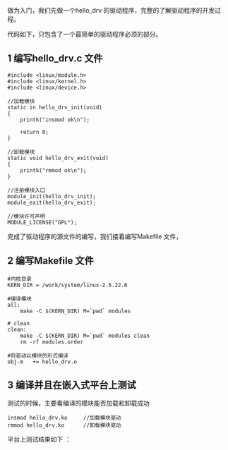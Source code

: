 
做为入门，我们先做一个hello_drv 的驱动程序，完整的了解驱动程序的开发过程。

代码如下，只包含了一个最简单的驱动程序必须的部分。

## 1 编写hello_drv.c 文件  ##

    #include <linux/module.h>
	#include <linux/kernel.h>
	#include <linux/device.h>
	
	//加载模块
	static in hello_drv_init(void)
	{
		printk("insmod ok\n");

		return 0;
	}
	
	//卸载模块
	static void hello_drv_exit(void)
	{
		printk("rmmod ok\n");
	}

	//注册模块入口
	module_init(hello_drv_init);
	module_exit(hello_drv_exit);

	//模块许可声明
	MODULE_LICENSE("GPL");

完成了驱动程序的源文件的编写，我们接着编写Makefile 文件，

## 2 编写Makefile 文件 ##

    #内核目录
	KERN_DIR = /work/system/linux-2.6.22.6

	#编译模块
	all:
		make -C $(KERN_DIR) M=`pwd` modules 
	
	# clean
	clean:
		make -C $(KERN_DIR) M=`pwd` modules clean
		rm -rf modules.order

	#将驱动以模块的形式编译
	obj-m	+= hello_drv.o

## 3 编译并且在嵌入式平台上测试 ##

测试的时候，主要看编译的模块能否加载和卸载成功

    insmod hello_drv.ko		//加载模块驱动
	rmmod hello_drv.ko		//卸载模块驱动

平台上测试结果如下 ：


